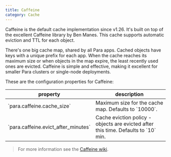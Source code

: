 ```yaml
---
title: Caffeine
category: Cache
---
```


Caffeine is the default cache implementation since v1.26. It's built on top of the excellent Caffeine library by
Ben Manes. This cache supports automatic eviction and TTL for each object.

There's one big cache map, shared by all Para apps. Cached objects have keys with a unique prefix for each app.
When the cache reaches its maximum size or when objects in the map expire, the least recently used ones are evicted.
Caffeine is simple and effective, making it excellent for smaller Para clusters or single-node deployments.

These are the configuration properties for Caffeine:

<table class="table table-striped">
	<thead>
		<tr>
			<th>property</th>
			<th>description</th>
		</tr>
	</thead>
	<tbody>
		<tr><td>`para.caffeine.cache_size`</td><td> Maximum size for the cache map. Defaults to `10000`.</td></tr>
		<tr><td>`para.caffeine.evict_after_minutes`</td><td> Cache eviction policy - objects are evicted after this time. Defaults to `10` min.</td></tr>
	</tbody>
</table>

> For more information see the [Caffeine wiki](https://github.com/ben-manes/caffeine/wiki).
